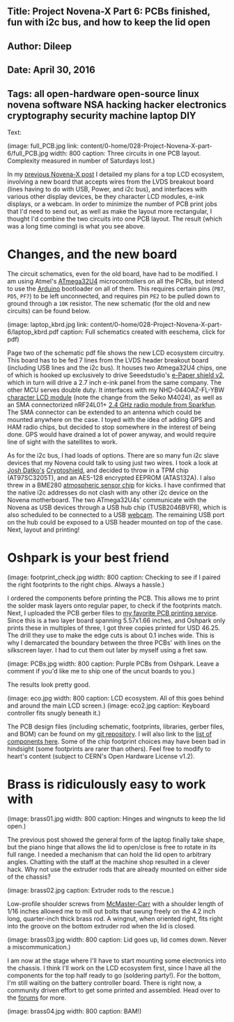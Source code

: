 Title: Project Novena-X Part 6: PCBs finished, fun with i2c bus, and how to keep the lid open
----
Author: Dileep
----
Date: April 30, 2016
----
Tags: all open-hardware open-source linux novena software NSA hacking hacker electronics cryptography security machine laptop DIY
----
Text:

(image: full_PCB.jpg link: content/0-home/028-Project-Novena-X-part-6/full_PCB.jpg width: 800 caption: Three circuits in one PCB layout. Complexity measured in number of Saturdays lost.)

In my [previous Novena-X post](http://rightshift.info/starterkit/home/Project-Novena-X-part-5) I detailed my plans for a top LCD ecosystem, involving a new board that accepts wires from the LVDS breakout board (lines having to do with USB, Power, and i2c bus), and interfaces with various other display devices, be they character LCD modules, e-ink displays, or a webcam. In order to minimize the number of PCB print jobs that I'd need to send out, as well as make the layout more rectangular, I thought I'd combine the two circuits into one PCB layout. The result (which was a long time coming) is what you see above.

# Changes, and the new board

The circuit schematics, even for the old board, have had to be modified. I am using Atmel's [ATmega32U4](http://www.atmel.com/devices/atmega32u4.aspx) microcontrollers on all the PCBs, but intend to use the [Arduino](https://www.arduino.cc) bootloader on all of them. This requires certain pins (```PB7```, ```PD5```, ```PF7```) to be left unconnected, and requires pin ```PE2``` to be pulled down to ground through a ```10K``` resistor. The new schematic (for the old and new circuits) can be found below.

(image: laptop_kbrd.jpg link: content/0-home/028-Project-Novena-X-part-6/laptop_kbrd.pdf caption: Full schematics created with eeschema, click for pdf)

Page two of the schematic pdf file shows the new LCD ecosystem circuitry. This board has to be fed 7 lines from the LVDS header breakout board (including USB lines and the i2c bus). It houses two Atmega32U4 chips, one of which is hooked up exclusively to drive Seeedstudio's [e-Paper shield v2](http://www.seeedstudio.com/wiki/Small_e-Paper_Shield_V2), which in turn will drive a 2.7 inch e-ink panel from the same company. The other MCU serves double duty. It interfaces with my NHD-0440AZ-FL-YBW [character LCD module](http://www.newhavendisplay.com/specs/NHD-0440AZ-FL-YBW.pdf) (note the change from the Seiko M4024), as well as an SMA connectorized nRF24L01+ [2.4 GHz radio module from Sparkfun](https://www.sparkfun.com/products/705). The SMA connector can be extended to an antenna which could be mounted anywhere on the case. I toyed with the idea of adding GPS and HAM radio chips, but decided to stop somewhere in the interest of being done. GPS would have drained a lot of power anyway, and would require line of sight with the satellites to work.

As for the i2c bus, I had loads of options. There are so many fun i2c slave devices that my Novena could talk to using just two wires. I took a look at [Josh Datko's](https://datko.net/) [Cryptoshield](https://www.sparkfun.com/products/13183), and decided to throw in a TPM chip (AT97SC3205T), and an AES-128 encrypted EEPROM (ATAS132A). I also threw in a BME280 [atmospheric sensor chip](https://www.sparkfun.com/products/13676) for kicks. I have confirmed that the native i2c addresses do not clash with any other i2c device on the Novena motherboard. The two ATmega32U4s' communicate with the Novena as USB devices through a USB hub chip (TUSB2046BVFR), which is also scheduled to be connected to a USB [webcam](https://www.sparkfun.com/products/11957). The remaining USB port on the hub could be exposed to a USB header mounted on top of the case. Next, layout and printing! 

# Oshpark is your best friend

(image: footprint_check.jpg width: 800 caption: Checking to see if I paired the right footprints to the right chips. Always a hassle.)

I ordered the components before printing the PCB. This allows me to print the solder mask layers onto regular paper, to check if the footprints match. Next, I uploaded the PCB gerber files to [my favorite PCB printing service](https://oshpark.com/). Since this is a two layer board spanning 5.57x1.66 inches, and Oshpark only prints these in multiples of three, I got three copies printed for USD 46.25. The drill they use to make the edge cuts is about 0.1 inches wide. This is why I demarcated the boundary between the three PCBs' with lines on the silkscreen layer. I had to cut them out later by myself using a fret saw.

(image: PCBs.jpg width: 800 caption: Purple PCBs from Oshpark. Leave a comment if you'd like me to ship one of the uncut boards to you.)

The results look pretty good.

(image: eco.jpg width: 800 caption: LCD ecosystem. All of this goes behind and around the main LCD screen.)
(image: eco2.jpg caption: Keyboard controller fits snugly beneath it.)

The PCB design files (including schematic, footprints, libraries, gerber files, and BOM) can be found on my [git repository](https://github.com/dileepvr/novenaX_kicad). I will also link to the [list of components here](http://rightshift.info/starterkit/content/0-home/028-Project-Novena-X-part-6/laptop_kbrd_BOM.csv). Some of the chip footprint choices may have been bad in hindsight (some footprints are rarer than others). Feel free to modify to heart's content (subject to CERN's Open Hardware License v1.2).

# Brass is ridiculously easy to work with

(image: brass01.jpg width: 800 caption: Hinges and wingnuts to keep the lid open.)

The previous post showed the general form of the laptop finally take shape, but the piano hinge that allows the lid to open/close is free to rotate in its full range. I needed a mechanism that can hold the lid open to arbitrary angles. Chatting with the staff at the machine shop resulted in a clever hack. Why not use the extruder rods that are already mounted on either side of the chassis?

(image: brass02.jpg caption: Extruder rods to the rescue.)

Low-profile shoulder screws from [McMaster-Carr](http://www.mcmaster.com/#low-profile-head-shoulder-screws/=127ogur) with a shoulder length of 1/16 inches allowed me to mill out bolts that swung freely on the 4.2 inch long, quarter-inch thick brass rod. A wingnut, when oriented right, fits right into the groove on the bottom extruder rod when the lid is closed.

(image: brass03.jpg width: 800 caption: Lid goes up, lid comes down. Never a miscommunication.)

I am now at the stage where I'll have to start mounting some electronics into the chassis. I think I'll work on the LCD ecosystem first, since I have all the components for the top half ready to go (soldering party!). For the bottom, I'm still waiting on the battery controller board. There is right now, a community driven effort to get some printed and assembled. Head over to the [forums](http://www.kosagi.com/forums/) for more.

(image: brass04.jpg width: 800 caption: BAM!)

